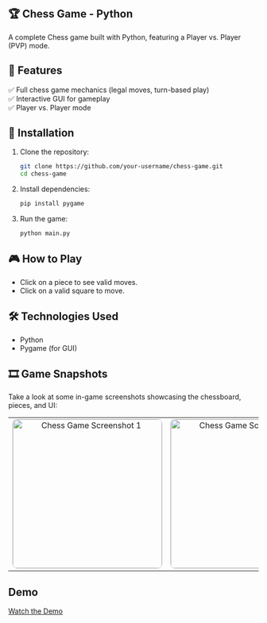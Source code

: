 ## 🏆 Chess Game - Python  
A complete Chess game built with Python, featuring a Player vs. Player (PVP) mode.

## 📌 Features  
✅ Full chess game mechanics (legal moves, turn-based play)  
✅ Interactive GUI for gameplay  
✅ Player vs. Player mode   

## 🚀 Installation  
1. Clone the repository:  
   ```bash
   git clone https://github.com/your-username/chess-game.git
   cd chess-game
   ```  
2. Install dependencies:  
   ```bash
   pip install pygame
   ```  
3. Run the game:  
   ```bash
   python main.py
   ```  

## 🎮 How to Play  
- Click on a piece to see valid moves.  
- Click on a valid square to move.    

## 🛠 Technologies Used  
- Python  
- Pygame (for GUI)

## 🎞️ Game Snapshots  

Take a look at some in-game screenshots showcasing the chessboard, pieces, and UI:

<div align="center">

<table>
  <tr>
    <td align="center">
      <img src="https://github.com/user-attachments/assets/83814bea-a96b-4ca0-bab2-d88de5309a2f" alt="Chess Game Screenshot 1" width="300" style="border:1px solid #ccc; border-radius:10px;"/>
      <br/>
    </td>
    <td align="center">
      <img src="https://github.com/user-attachments/assets/d37c873e-50cf-4c48-b423-9441623318da" alt="Chess Game Screenshot 2" width="300" style="border:1px solid #ccc; border-radius:10px;"/>
      <br/>
    </td>
    <td align="center">
      <img src="https://github.com/user-attachments/assets/0ba1534c-8925-49d9-b39a-2eae6fbf64cc" alt="Chess Game Screenshot 3" width="300" style="border:1px solid #ccc; border-radius:10px;"/>
      <br/>
    </td>
  </tr>
</table>

</div>

## Demo
[Watch the Demo](https://drive.google.com/file/d/12fh6MLAn8OpTip5wQDcQaWZRmJj9b9u_/view?usp=drive_link)

